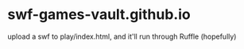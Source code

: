 # swf-games-vault.github.io
upload a swf to play/index.html, and it'll run through Ruffle (hopefully)
